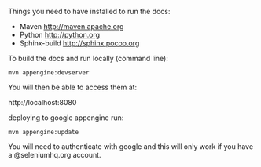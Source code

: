 Things you need to have installed to run the docs:

* Maven           http://maven.apache.org
* Python          http://python.org
* Sphinx-build    http://sphinx.pocoo.org

To build the docs and run locally (command line):

    mvn appengine:devserver

You will then be able to access them at:

http://localhost:8080

deploying to google appengine run: 

    mvn appengine:update

You will need to authenticate with google and this will only
work if you have a @seleniumhq.org account.
